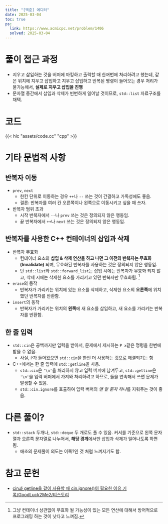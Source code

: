 ```yaml
---
title: "[백준] 에디터"
date: 2025-03-04
toc: true
ps:
  link: https://www.acmicpc.net/problem/1406
  solved: 2025-03-04
---
```


<!-- 

약 50분, 풀이 성공

-->


# 풀이 접근 과정

* 지우고 삽입하는 것을 버퍼에 마킹하고 출력할 때 한꺼번에 처리하려고 했는데, 같은 위치에 지우고 삽입하고 지우고 삽입하고 반복된 명령이 들어오는 경우 처리가 불가능해서, **실제로 지우고 삽입을 진행**
* 문자열 중간에서 삽입과 삭제가 빈번하게 일어날 것이므로, `std::list` 자료구조를 채택.

# 코드

{{< hlc "assets/code.cc" "cpp" >}}

# 기타 문법적 사항

## 반복자 이동 

* `prev`, `next`
  * 한칸 단위로 이동하는 경우 `++`나 `--` 쓰는 것이 간결하고 가독성에도 좋음.
  * 결론: 반복자를 여러 칸 오른쪽이나 왼쪽으로 이동시키고 싶을 때 쓰자.
* 반복자 범위 초과
  * 시작 반복자에서 `--`나 `prev` 쓰는 것은 정의되지 않은 행동임.
  * 끝 반복자에서 `++`나 `next` 쓰는 것은 정의되지 않은 행동임.

## 반복자를 사용한 C++ 컨테이너의 삽입과 삭제

* 반복자 무효화
  * 컨테이너 요소의 **삽입 & 삭제 연산을 하고 나면 그 이전의 반복자는 무효화(Invalidate)** 되며, 무효화된 반복자를 사용하는 것은 정의되지 않은 행동임.
  * 단 `std::list`와 `std::forward_list`는 삽입 시에는 반복자가 무효화 되지 않고, 삭제 시에는 삭제한 요소를 가리키고 있던 반복자만 무효화됨. [^1]
* `erase`의 동작
  * 반복자가 가리키는 위치에 있는 요소를 삭제하고, 삭제한 요소의 **오른쪽**에 위치했던 반복자를 반환함.
* `insert`의 동작
  * 반복자가 가리키는 위치의 **왼쪽**에 새 요소를 삽입하고, 새 요소를 가리키는 반복자를 반환함.

[^1]: 그냥 컨테이너 상관없이 무효화 될 가능성이 있는 모든 연산에 대해서 방어적으로 프로그래밍 하는 것이 낫다고 느껴짐.

## 한 줄 입력

* `std::cin`은 공백까지만 입력을 받아서, 문제에서 제시하는 `P x`같은 명령을 한번에 받을 수 없음. 
  * 사실, `P`가 들어왔으면 `std::cin`을 한번 더 사용하는 것으로 해결되기는 함
* C++에서는 한 줄 입력에 `std::getline`을 사용.
  * `std::cin`은 `'\n'`을 처리하지 않고 입력 버퍼에 남겨두고, `std::getline`은 `'\n'`을 입력 버퍼에서 가져와 처리하려고 하므로, 둘을 연속해서 쓰면 문제가 발생할 수 있음.
  * `std::cin.ignore`를 호출하여 입력 버퍼의 *맨 앞 문자 하나*를 지워주는 것이 좋음.

# 다른 풀이?

* `std::stack` 두개나, `std::deque` 두 개로도 풀 수 있음. 커서를 기준으로 왼쪽 문자열과 오른쪽 문자열로 나누어서, **해당 경계**에서만 삽입과 삭제가 일어나도록 하면 됨.
  * 애초의 문제풀이 의도는 이쪽?인 것 처럼 느껴지기도 함.

# 참고 문헌

* [cin과 getline을 같이 사용할 때 cin.ignore()이 필요한 이유 기록/GoodLuck2Me2/티스토리](https://namwhis.tistory.com/entry/cin%EA%B3%BC-getline%EC%9D%84-%EA%B0%99%EC%9D%B4-%EC%82%AC%EC%9A%A9%ED%95%A0%EB%95%8C-cinignore%EC%9D%B4-%ED%95%84%EC%9A%94%ED%95%9C-%EC%9D%B4%EC%9C%A0-%EA%B8%B0%EB%A1%9D)

